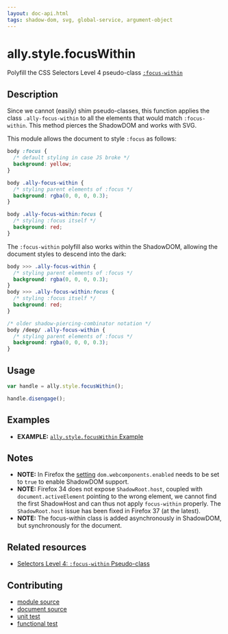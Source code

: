 ```yaml
---
layout: doc-api.html
tags: shadow-dom, svg, global-service, argument-object
---
```


# ally.style.focusWithin

Polyfill the CSS Selectors Level 4 pseudo-class [`:focus-within`](https://dev.w3.org/csswg/selectors-4/#the-focus-within-pseudo)


## Description

Since we cannot (easily) shim pseudo-classes, this function applies the class `.ally-focus-within` to all the elements that would match `:focus-within`. This method pierces the ShadowDOM and works with SVG.

This module allows the document to style `:focus` as follows:

```css
body :focus {
  /* default styling in case JS broke */
  background: yellow;
}

body .ally-focus-within {
  /* styling parent elements of :focus */
  background: rgba(0, 0, 0, 0.3);
}

body .ally-focus-within:focus {
  /* styling :focus itself */
  background: red;
}
```

The `:focus-within` polyfill also works within the ShadowDOM, allowing the document styles to descend into the dark:

```css
body >>> .ally-focus-within {
  /* styling parent elements of :focus */
  background: rgba(0, 0, 0, 0.3);
}
body >>> .ally-focus-within:focus {
  /* styling :focus itself */
  background: red;
}

/* older shadow-piercing-combinator notation */
body /deep/ .ally-focus-within {
  /* styling parent elements of :focus */
  background: rgba(0, 0, 0, 0.3);
}
```


## Usage

```js
var handle = ally.style.focusWithin();

handle.disengage();
```

## Examples

* **EXAMPLE:** [`ally.style.focusWithin` Example](./focus-within.example.html)


## Notes

* **NOTE:** In Firefox the [setting](about:config) `dom.webcomponents.enabled` needs to be set to `true` to enable ShadowDOM support.
* **NOTE:** Firefox 34 does not expose `ShadowRoot.host`, coupled with `document.activeElement` pointing to the wrong element, we cannot find the first ShadowHost and can thus not apply `focus-within` properly. The `ShadowRoot.host` issue has been fixed in Firefox 37 (at the latest).
* **NOTE:** The focus-within class is added asynchronously in ShadowDOM, but synchronously for the document.


## Related resources

* [Selectors Level 4: `:focus-within` Pseudo-class](https://dev.w3.org/csswg/selectors-4/#the-focus-within-pseudo)


## Contributing

* [module source](https://github.com/medialize/ally.js/blob/master/src/style/focus-within.js)
* [document source](https://github.com/medialize/ally.js/blob/master/docs/api/style/focus-within.md)
* [unit test](https://github.com/medialize/ally.js/blob/master/test/unit/style.focus-within.test.js)
* [functional test](https://github.com/medialize/ally.js/blob/master/test/functional/style.focus-within.test.js)

